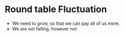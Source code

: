# Round table Fluctuation

- We need to grow, so that we can pay all of us more.
- We are not falling, however not
